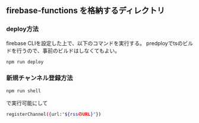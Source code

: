 ## firebase-functions を格納するディレクトリ

### deploy方法

firebase CLIを設定した上で、以下のコマンドを実行する。
predployでtsのビルドを行うので、事前のビルドはしなくてもよい。

```bash
npm run deploy
```

### 新規チャンネル登録方法

```bash
npm run shell
```
で実行可能にして
```bash
registerChannel({url:"${rssのURL}"})
```